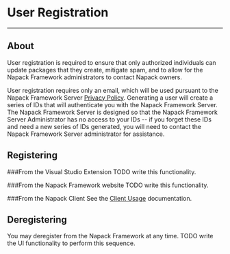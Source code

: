 # User Registration
---------------------

About
-----
User registration is required to ensure that only authorized individuals can update packages that they create, mitigate spam, and to allow for the Napack Framework administrators to contact Napack owners.

User registration requires only an email, which will be used pursuant to the Napack Framework Server [Privacy Policy](http://napack.net/Content/PrivacyPolicy.txt). Generating a user will create a series of IDs that will authenticate you with the Napack Framework Server. The Napack Framework Server is designed so that the Napack Framework Server Administrator has no access to your IDs -- if you forget these IDs and need a new series of IDs generated, you will need to contact the Napack Framework Server administrator for assistance.

Registering
-----------

###From the Visual Studio Extension
TODO write this functionality.

###From the Napack Framework website
TODO write this functionality.

###From the Napack Client
See the [Client Usage](./NapackClient.md) documentation.

Deregistering
-------------
You may deregister from the Napack Framework at any time.
TODO write the UI functionality to perform this sequence.